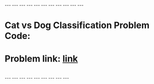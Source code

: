 <br>
---
---
---
---
---
---
---
---
---
---
---
<br>

# Cat vs Dog Classification Problem Code:

# Problem link: [link](https://colab.research.google.com/drive/1fXdlP7BeZuOo4PTkmet2nDo68txWjtco)

<br>
---
---
---
---
---
---
---
---
---
<br>
